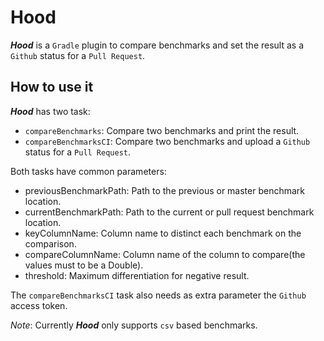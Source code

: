 # Hood

***Hood*** is a `Gradle` plugin to compare benchmarks and set the result as a `Github` status for a `Pull Request`.

## How to use it
***Hood*** has two task:
 - `compareBenchmarks`: Compare two benchmarks and print the result.
 - `compareBenchmarksCI`: Compare two benchmarks and upload a `Github` status for a `Pull Request`.
 
 Both tasks have common parameters:
  - previousBenchmarkPath: Path to the previous or master benchmark location.
  - currentBenchmarkPath: Path to the current or pull request benchmark location.
  - keyColumnName: Column name to distinct each benchmark on the comparison.
  - compareColumnName: Column name of the column to compare(the values must to be a Double).
  - threshold: Maximum differentiation for negative result.
  
 The `compareBenchmarksCI` task also needs as extra parameter the `Github` access token.
 
 *Note*: Currently ***Hood*** only supports `csv` based benchmarks.